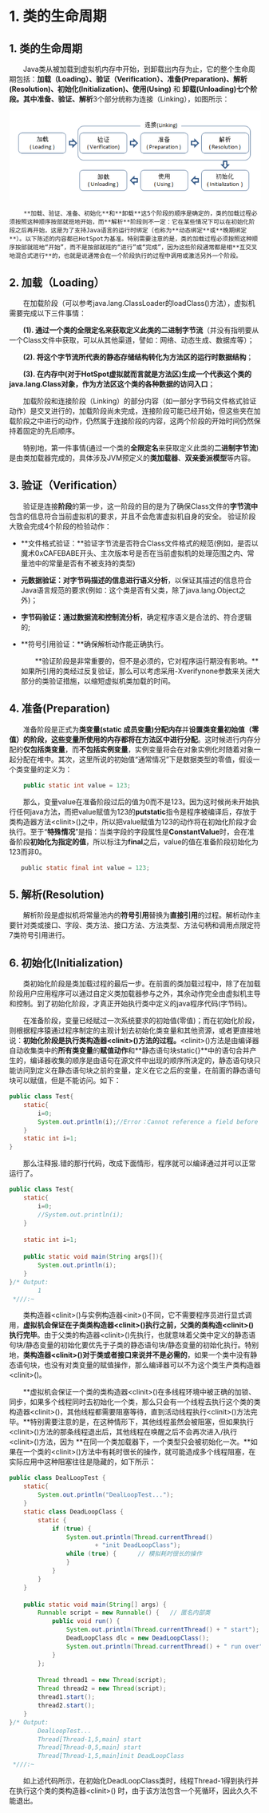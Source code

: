 # 1. 类的生命周期

## 1. 类的生命周期

　　Java类从被加载到虚拟机内存中开始，到卸载出内存为止，它的整个生命周期包括：**加载（Loading）、验证（Verification）、准备\(Preparation\)、解析\(Resolution\)、初始化\(Initialization\)、使用\(Using\)** 和 **卸载\(Unloading\)**七个阶段。其中**准备、验证、解析**3个部分统称为连接（Linking），如图所示：

![&#x751F;&#x547D;&#x5468;&#x671F;](../../.gitbook/assets/image%20%2850%29.png)

        **加载、验证、准备、初始化**和**卸载**这5个阶段的顺序是确定的，类的加载过程必须按照这种顺序按部就班地开始，而**解析**阶段则不一定：它在某些情况下可以在初始化阶段之后再开始，这是为了支持Java语言的运行时绑定（也称为**动态绑定**或**晚期绑定**）。以下陈述的内容都已HotSpot为基准。特别需要注意的是，类的加载过程必须按照这种顺序按部就班地“开始”，而不是按部就班的“进行”或“完成”，因为这些阶段通常都是相**互交叉地混合式进行**的，也就是说通常会在一个阶段执行的过程中调用或激活另外一个阶段。

## 2. 加载（Loading）

　　在加载阶段（可以参考java.lang.ClassLoader的loadClass\(\)方法），虚拟机需要完成以下三件事情：

　　**\(1\). 通过一个类的全限定名来获取定义此类的二进制字节流**（并没有指明要从一个Class文件中获取，可以从其他渠道，譬如：网络、动态生成、数据库等）；

　　**\(2\). 将这个字节流所代表的静态存储结构转化为方法区的运行时数据结构**；

　　**\(3\). 在内存中\(对于HotSpot虚拟就而言就是方法区\)生成一个代表这个类的java.lang.Class对象，作为方法区这个类的各种数据的访问入口**；

　　加载阶段和连接阶段（Linking）的部分内容（如一部分字节码文件格式验证动作）是交叉进行的，加载阶段尚未完成，连接阶段可能已经开始，但这些夹在加载阶段之中进行的动作，仍然属于连接阶段的内容，这两个阶段的开始时间仍然保持着固定的先后顺序。

　　特别地，第一件事情\(通过一个类的**全限定名**来获取定义此类的**二进制字节流**\)是由类加载器完成的，具体涉及JVM预定义的**类加载器**、**双亲委派模型**等内容。

## 3. 验证（Verification）

　　验证是连接**阶段**的第一步，这一阶段的目的是为了确保Class文件的**字节流中**包含的信息符合当前虚拟机的要求，并且不会危害虚拟机自身的安全。 验证阶段大致会完成4个阶段的检验动作：

* **文件格式验证：**验证字节流是否符合Class文件格式的规范\(例如，是否以魔术0xCAFEBABE开头、主次版本号是否在当前虚拟机的处理范围之内、常量池中的常量是否有不被支持的类型\)
* **元数据验证：**对字节码描述的信息进行**语义分析**，以保证其描述的信息符合Java语言规范的要求\(例如：这个类是否有父类，除了java.lang.Object之外\)；
* **字节码验证：**通过**数据流和控制流分析**，确定程序语义是合法的、符合逻辑的;
* **符号引用验证：**确保解析动作能正确执行。

  　　**验证阶段是非常重要的，但不是必须的，它对程序运行期没有影响。**如果所引用的类经过反复验证，那么可以考虑采用-Xverifynone参数来关闭大部分的类验证措施，以缩短虚拟机类加载的时间。

## 4. 准备\(Preparation\)

　　准备阶段是正式为**类变量\(static 成员变量\)**分配**内存**并**设置类变量初始值（零值）**的阶段，这些变量所使用的**内存都将在方法区中进行分配**。这时候进行内存分配的**仅包括类变量**，而**不包括实例变量**，实例变量将会在对象实例化时随着对象一起分配在堆中。其次，这里所说的初始值“通常情况”下是数据类型的零值，假设一个类变量的定义为：

```java
    public static int value = 123;
```

　　那么，变量value在准备阶段过后的值为0而不是123。因为这时候尚未开始执行任何java方法，而把value赋值为123的**putstatic**指令是程序被编译后，存放于类构造器方法&lt;clinit&gt;\(\)之中，所以把value赋值为123的动作将在初始化阶段才会执行。至于“**特殊情况**”是指：当类字段的字段属性是**ConstantValue**时，会在准备阶段**初始化为指定的值**，所以标注为**final**之后，value的值在准备阶段初始化为123而非0。

```java
　　public static final int value = 123;
```

## 5. 解析\(Resolution\)

　　解析阶段是虚拟机将常量池内的**符号引用**替换为**直接引用**的过程。解析动作主要针对类或接口、字段、类方法、接口方法、方法类型、方法句柄和调用点限定符7类符号引用进行。

## 6. 初始化\(Initialization\)

　　类初始化阶段是类加载过程的最后一步。在前面的类加载过程中，除了在加载阶段用户应用程序可以通过自定义类加载器参与之外，其余动作完全由虚拟机主导和控制。到了初始化阶段，才真正开始执行类中定义的java程序代码\(字节码\)。

　　在准备阶段，变量已经赋过一次系统要求的初始值\(零值\)；而在初始化阶段，则根据程序猿通过程序制定的主观计划去初始化类变量和其他资源，或者更直接地说：**初始化阶段是执行类构造器&lt;clinit&gt;\(\)方法的过程。**&lt;clinit&gt;\(\)方法是由编译器自动收集类中的**所有类变量**的**赋值动作**和**静态语句块static{}**中的语句合并产生的，编译器收集的顺序是由语句在源文件中出现的顺序所决定的，静态语句块只能访问到定义在静态语句块之前的变量，定义在它之后的变量，在前面的静态语句块可以赋值，但是不能访问。如下：

```java
public class Test{
    static{
        i=0;
        System.out.println(i);//Error：Cannot reference a field before it is defined（非法向前应用）
    }
    static int i=1;
}
```

　　那么注释报.错的那行代码，改成下面情形，程序就可以编译通过并可以正常运行了。

```java
public class Test{
    static{
        i=0;
        //System.out.println(i);
    }

    static int i=1;

    public static void main(String args[]){
        System.out.println(i);
    }
}/* Output: 
        1
 *///:~
```

　　类构造器&lt;clinit&gt;\(\)与实例构造器&lt;init&gt;\(\)不同，它不需要程序员进行显式调用，**虚拟机会保证在子类类构造器&lt;clinit&gt;\(\)执行之前，父类的类构造&lt;clinit&gt;\(\)执行完毕**。由于父类的构造器&lt;clinit&gt;\(\)先执行，也就意味着父类中定义的静态语句块/静态变量的初始化要优先于子类的静态语句块/静态变量的初始化执行。特别地，**类构造器&lt;clinit&gt;\(\)对于类或者接口来说并不是必需的**，如果一个类中没有静态语句块，也没有对类变量的赋值操作，那么编译器可以不为这个类生产类构造器&lt;clinit&gt;\(\)。

　　**虚拟机会保证一个类的类构造器&lt;clinit&gt;\(\)在多线程环境中被正确的加锁、同步，如果多个线程同时去初始化一个类，那么只会有一个线程去执行这个类的类构造器&lt;clinit&gt;\(\)，其他线程都需要阻塞等待，直到活动线程执行&lt;clinit&gt;\(\)方法完毕。**特别需要注意的是，在这种情形下，其他线程虽然会被阻塞，但如果执行&lt;clinit&gt;\(\)方法的那条线程退出后，其他线程在唤醒之后不会再次进入/执行&lt;clinit&gt;\(\)方法，因为 **在同一个类加载器下，一个类型只会被初始化一次。**如果在一个类的&lt;clinit&gt;\(\)方法中有耗时很长的操作，就可能造成多个线程阻塞，在实际应用中这种阻塞往往是隐藏的，如下所示：

```java
public class DealLoopTest {
    static{
        System.out.println("DealLoopTest...");
    }
    static class DeadLoopClass {
        static {
            if (true) {
                System.out.println(Thread.currentThread()
                        + "init DeadLoopClass");
                while (true) {      // 模拟耗时很长的操作
                }
            }
        }
    }

    public static void main(String[] args) {
        Runnable script = new Runnable() {   // 匿名内部类
            public void run() {
                System.out.println(Thread.currentThread() + " start");
                DeadLoopClass dlc = new DeadLoopClass();
                System.out.println(Thread.currentThread() + " run over");
            }
        };

        Thread thread1 = new Thread(script);
        Thread thread2 = new Thread(script);
        thread1.start();
        thread2.start();
    }
}/* Output: 
        DealLoopTest...
        Thread[Thread-1,5,main] start
        Thread[Thread-0,5,main] start
        Thread[Thread-1,5,main]init DeadLoopClass
 *///:~
```

　　如上述代码所示，在初始化DeadLoopClass类时，线程Thread-1得到执行并在执行这个类的类构造器&lt;clinit&gt;\(\) 时，由于该方法包含一个死循环，因此久久不能退出。

